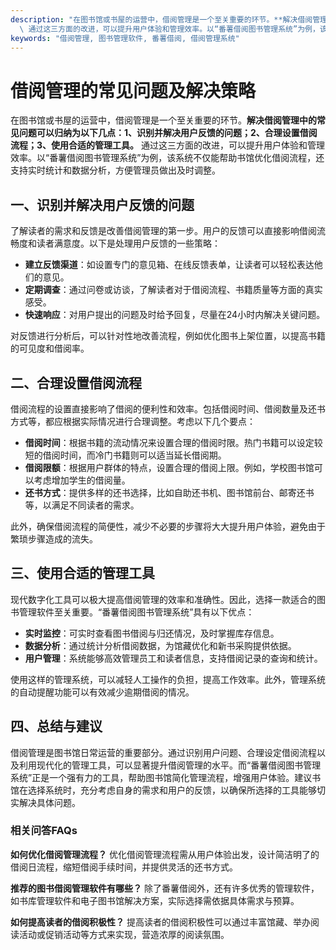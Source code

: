```yaml
---
description: "在图书馆或书屋的运营中，借阅管理是一个至关重要的环节。**解决借阅管理中的常见问题可以归纳为以下几点：1、识别并解决用户反馈的问题；2、合理设置借阅流程；3、使用合适的管理工具。**\
  \ 通过这三方面的改进，可以提升用户体验和管理效率。以“番薯借阅图书管理系统”为例，该系统不仅能帮助书馆优化借阅流程，还支持实时统计和数据分析，方便管理员做出及时调整。"
keywords: "借阅管理, 图书管理软件, 番薯借阅, 借阅管理系统"
---
```

# 借阅管理的常见问题及解决策略

在图书馆或书屋的运营中，借阅管理是一个至关重要的环节。**解决借阅管理中的常见问题可以归纳为以下几点：1、识别并解决用户反馈的问题；2、合理设置借阅流程；3、使用合适的管理工具。** 通过这三方面的改进，可以提升用户体验和管理效率。以“番薯借阅图书管理系统”为例，该系统不仅能帮助书馆优化借阅流程，还支持实时统计和数据分析，方便管理员做出及时调整。

## 一、识别并解决用户反馈的问题

了解读者的需求和反馈是改善借阅管理的第一步。用户的反馈可以直接影响借阅流畅度和读者满意度。以下是处理用户反馈的一些策略：

- **建立反馈渠道**：如设置专门的意见箱、在线反馈表单，让读者可以轻松表达他们的意见。
- **定期调查**：通过问卷或访谈，了解读者对于借阅流程、书籍质量等方面的真实感受。
- **快速响应**：对用户提出的问题及时给予回复，尽量在24小时内解决关键问题。

对反馈进行分析后，可以针对性地改善流程，例如优化图书上架位置，以提高书籍的可见度和借阅率。

## 二、合理设置借阅流程

借阅流程的设置直接影响了借阅的便利性和效率。包括借阅时间、借阅数量及还书方式等，都应根据实际情况进行合理调整。考虑以下几个要点：

- **借阅时间**：根据书籍的流动情况来设置合理的借阅时限。热门书籍可以设定较短的借阅时间，而冷门书籍则可以适当延长借阅期。
- **借阅限额**：根据用户群体的特点，设置合理的借阅上限。例如，学校图书馆可以考虑增加学生的借阅量。
- **还书方式**：提供多样的还书选择，比如自助还书机、图书馆前台、邮寄还书等，以满足不同读者的需求。

此外，确保借阅流程的简便性，减少不必要的步骤将大大提升用户体验，避免由于繁琐步骤造成的流失。

## 三、使用合适的管理工具

现代数字化工具可以极大提高借阅管理的效率和准确性。因此，选择一款适合的图书管理软件至关重要。“番薯借阅图书管理系统”具有以下优点：

- **实时监控**：可实时查看图书借阅与归还情况，及时掌握库存信息。
- **数据分析**：通过统计分析借阅数据，为馆藏优化和新书采购提供依据。
- **用户管理**：系统能够高效管理员工和读者信息，支持借阅记录的查询和统计。

使用这样的管理系统，可以减轻人工操作的负担，提高工作效率。此外，管理系统的自动提醒功能可以有效减少逾期借阅的情况。

## 四、总结与建议

借阅管理是图书馆日常运营的重要部分。通过识别用户问题、合理设定借阅流程以及利用现代化的管理工具，可以显著提升借阅管理的水平。而“番薯借阅图书管理系统”正是一个强有力的工具，帮助图书馆简化管理流程，增强用户体验。建议书馆在选择系统时，充分考虑自身的需求和用户的反馈，以确保所选择的工具能够切实解决具体问题。

### 相关问答FAQs

**如何优化借阅管理流程？** 优化借阅管理流程需从用户体验出发，设计简洁明了的借阅日流程，缩短借阅手续时间，并提供灵活的还书方式。

**推荐的图书借阅管理软件有哪些？** 除了番薯借阅外，还有许多优秀的管理软件，如书库管理软件和电子图书馆解决方案，实际选择需依据具体需求与预算。

**如何提高读者的借阅积极性？** 提高读者的借阅积极性可以通过丰富馆藏、举办阅读活动或促销活动等方式来实现，营造浓厚的阅读氛围。
